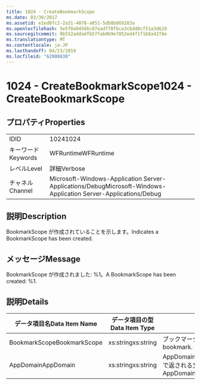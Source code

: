 ```yaml
---
title: 1024 - CreateBookmarkScope
ms.date: 03/30/2017
ms.assetid: e1ed8fc2-2a31-4878-a851-5db8b869283a
ms.openlocfilehash: 5e5f0a04586c87eadf70fbca3cbdd0cf51a3d628
ms.sourcegitcommit: 9b552addadfb57fab0b9e7852ed4f1f1b8a42f8e
ms.translationtype: MT
ms.contentlocale: ja-JP
ms.lasthandoff: 04/23/2019
ms.locfileid: "62008838"
---
```

# <a name="1024---createbookmarkscope"></a><span data-ttu-id="b196c-102">1024 - CreateBookmarkScope</span><span class="sxs-lookup"><span data-stu-id="b196c-102">1024 - CreateBookmarkScope</span></span>
## <a name="properties"></a><span data-ttu-id="b196c-103">プロパティ</span><span class="sxs-lookup"><span data-stu-id="b196c-103">Properties</span></span>  
  
|||  
|-|-|  
|<span data-ttu-id="b196c-104">ID</span><span class="sxs-lookup"><span data-stu-id="b196c-104">ID</span></span>|<span data-ttu-id="b196c-105">1024</span><span class="sxs-lookup"><span data-stu-id="b196c-105">1024</span></span>|  
|<span data-ttu-id="b196c-106">キーワード</span><span class="sxs-lookup"><span data-stu-id="b196c-106">Keywords</span></span>|<span data-ttu-id="b196c-107">WFRuntime</span><span class="sxs-lookup"><span data-stu-id="b196c-107">WFRuntime</span></span>|  
|<span data-ttu-id="b196c-108">レベル</span><span class="sxs-lookup"><span data-stu-id="b196c-108">Level</span></span>|<span data-ttu-id="b196c-109">詳細</span><span class="sxs-lookup"><span data-stu-id="b196c-109">Verbose</span></span>|  
|<span data-ttu-id="b196c-110">チャネル</span><span class="sxs-lookup"><span data-stu-id="b196c-110">Channel</span></span>|<span data-ttu-id="b196c-111">Microsoft-Windows-Application Server-Applications/Debug</span><span class="sxs-lookup"><span data-stu-id="b196c-111">Microsoft-Windows-Application Server-Applications/Debug</span></span>|  
  
## <a name="description"></a><span data-ttu-id="b196c-112">説明</span><span class="sxs-lookup"><span data-stu-id="b196c-112">Description</span></span>  
 <span data-ttu-id="b196c-113">BookmarkScope が作成されていることを示します。</span><span class="sxs-lookup"><span data-stu-id="b196c-113">Indicates a BookmarkScope has been created.</span></span>  
  
## <a name="message"></a><span data-ttu-id="b196c-114">メッセージ</span><span class="sxs-lookup"><span data-stu-id="b196c-114">Message</span></span>  
 <span data-ttu-id="b196c-115">BookmarkScope が作成されました: %1。</span><span class="sxs-lookup"><span data-stu-id="b196c-115">A BookmarkScope has been created: %1.</span></span>  
  
## <a name="details"></a><span data-ttu-id="b196c-116">説明</span><span class="sxs-lookup"><span data-stu-id="b196c-116">Details</span></span>  
  
|<span data-ttu-id="b196c-117">データ項目名</span><span class="sxs-lookup"><span data-stu-id="b196c-117">Data Item Name</span></span>|<span data-ttu-id="b196c-118">データ項目の型</span><span class="sxs-lookup"><span data-stu-id="b196c-118">Data Item Type</span></span>|<span data-ttu-id="b196c-119">説明</span><span class="sxs-lookup"><span data-stu-id="b196c-119">Description</span></span>|  
|--------------------|--------------------|-----------------|  
|<span data-ttu-id="b196c-120">BookmarkScope</span><span class="sxs-lookup"><span data-stu-id="b196c-120">BookmarkScope</span></span>|<span data-ttu-id="b196c-121">xs:string</span><span class="sxs-lookup"><span data-stu-id="b196c-121">xs:string</span></span>|<span data-ttu-id="b196c-122">ブックマークのスコープ。</span><span class="sxs-lookup"><span data-stu-id="b196c-122">The scope of the bookmark.</span></span>|  
|<span data-ttu-id="b196c-123">AppDomain</span><span class="sxs-lookup"><span data-stu-id="b196c-123">AppDomain</span></span>|<span data-ttu-id="b196c-124">xs:string</span><span class="sxs-lookup"><span data-stu-id="b196c-124">xs:string</span></span>|<span data-ttu-id="b196c-125">AppDomain.CurrentDomain.FriendlyName で返される文字列。</span><span class="sxs-lookup"><span data-stu-id="b196c-125">The string returned by AppDomain.CurrentDomain.FriendlyName.</span></span>|
